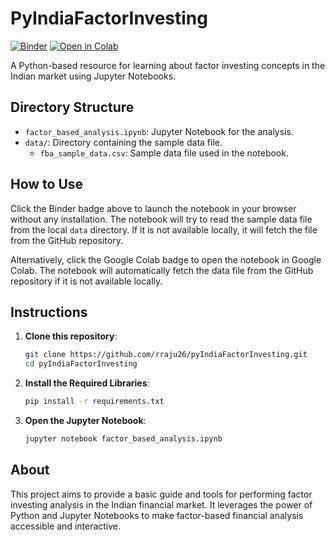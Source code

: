 # PyIndiaFactorInvesting

[![Binder](https://mybinder.org/badge_logo.svg)](https://mybinder.org/v2/gh/rraju26/pyIndiaFactorInvesting/main?urlpath=lab)
[![Open in Colab](https://colab.research.google.com/assets/colab-badge.svg)](https://colab.research.google.com/github/rraju26/pyIndiaFactorInvesting/blob/main/factor_based_analysis.ipynb)

A Python-based resource for learning about factor investing concepts in the Indian market using Jupyter Notebooks.

## Directory Structure

- `factor_based_analysis.ipynb`: Jupyter Notebook for the analysis.
- `data/`: Directory containing the sample data file.
  - `fba_sample_data.csv`: Sample data file used in the notebook.

## How to Use

Click the Binder badge above to launch the notebook in your browser without any installation. The notebook will try to read the sample data file from the local `data` directory. If it is not available locally, it will fetch the file from the GitHub repository.

Alternatively, click the Google Colab badge to open the notebook in Google Colab. The notebook will automatically fetch the data file from the GitHub repository if it is not available locally.

## Instructions

1. **Clone this repository**:
   ```bash
   git clone https://github.com/rraju26/pyIndiaFactorInvesting.git
   cd pyIndiaFactorInvesting

2. **Install the Required Libraries**:
    ```bash
    pip install -r requirements.txt


3. **Open the Jupyter Notebook**:
    ```bash 
    jupyter notebook factor_based_analysis.ipynb

## About

This project aims to provide a basic guide and tools for performing factor investing analysis in the Indian financial market. It leverages the power of Python and Jupyter Notebooks to make factor-based financial analysis accessible and interactive.
